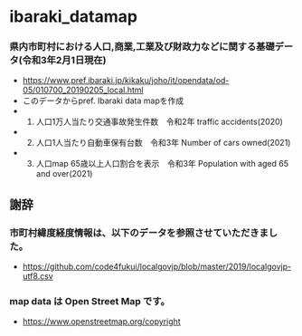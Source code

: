 # ibaraki_datamap

### 県内市町村における人口,商業,工業及び財政力などに関する基礎データ(令和3年2月1日現在)
- https://www.pref.ibaraki.jp/kikaku/joho/it/opendata/od-05/010700_20190205_local.html
- このデータからpref. Ibaraki data mapを作成
- 1. 人口1万人当たり交通事故発生件数　令和2年  traffic accidents(2020)
- 2. 人口1人当たり自動車保有台数　令和3年  Number of cars owned(2021)
- 3. 人口map 65歳以上人口割合を表示　令和3年 Population with aged 65 and over(2021)

## 謝辞
### 市町村緯度経度情報は、以下のデータを参照させていただきました。
- https://github.com/code4fukui/localgovjp/blob/master/2019/localgovjp-utf8.csv
### map data は Open Street Map です。
- https://www.openstreetmap.org/copyright
